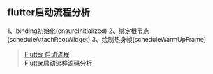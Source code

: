 ##  flutter启动流程分析

1、binding初始化(ensureInitialized)
2、绑定根节点(scheduleAttachRootWidget)
3、绘制热身帧(scheduleWarmUpFrame)

> [Flutter 启动流程]( https://www.jianshu.com/p/8b782b8da96e ) <br/>
> [ Flutter启动流程源码分析 ](https://www.jianshu.com/p/21f8d239a375) <br/>



